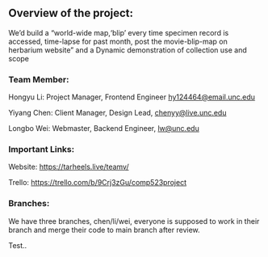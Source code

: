 ## Overview of the project:
We’d build a “world-wide map,‘blip’ every time specimen record is accessed, time-lapse for past month, post the movie-blip-map on herbarium website” and a Dynamic demonstration of collection use and scope


### Team Member:
Hongyu Li: Project Manager, Frontend Engineer hy124464@email.unc.edu

Yiyang Chen: Client Manager, Design Lead, chenyy@live.unc.edu

Longbo Wei: Webmaster, Backend Engineer, lw@unc.edu


### Important Links:
Website: https://tarheels.live/teamv/

Trello: https://trello.com/b/9Crj3zGu/comp523project


### Branches:
We have three branches, chen/li/wei, everyone is supposed to work in their branch and merge their code to main branch after review.

Test..
